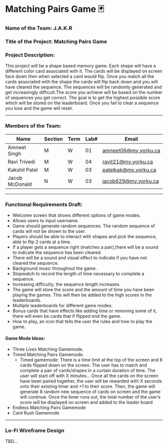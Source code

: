 # Matching Pairs Game 🃏

### Name of the Team: J.A.K.R

### Title of the Project: Matching Pairs Game

### Project Description: 

This project will be a shape based memory game. Each shape will have a different color card associated with it. The cards will be displayed on screen face down then when selected a card would flip. Once you match all the cards associated with the shape the cards will flip back down and you will have cleared the sequence. The sequences will be randomly generated and get increasingly difficult.The score you achieve will be based on the number of sequences you get correct. The goal is to get the highest possible score which will be stored on the leaderboard. Once you fail to clear a sequence you lose and the game will reset. 

---

### Members of the Team:

| Name | Section | Term | Lab# | Email |
| ---- | ---- | ---- | ---- | ---- |
| Amneet Singh | M | W | 01 | amneet06@my.yorku.ca |
| Ravi Trivedi | M | W | 04 | ravit21@my.yorku.ca |
| Kakshil Patel | M | W | 03 | patelkak@my.yorku.ca |
| Jacob McDonald | N | W | 03 | jacob629@my.yorku.ca |

---

### Functional Requirements Draft:

- Welcome screen that shows different options of game modes.
- Allows users to input username. 
- Game should generate random sequences. The random sequence of cards will not be shown to the user. 
- Players should be able to interact with shapes and pick the sequence, able to flip 2 cards at a time.
- If a player gets a sequence right (matches a pair),there will be a sound to indicate the sequence has been cleared. 
- There will be a sound and visual effect to indicate if you have not cleared the sequence. 
- Background music throughout the game.
- Stopwatch to record the length of time necessary to complete a sequence.
- Increasing difficulty, the sequence length increases. 
- The game will store the score and the amount of time you have been playing the games. This will then be added to the high scores in the leaderboards. 
- Multiple leaderboards for different game modes. 
- Bonus cards that have effects like adding time or removing some of it,  there will even be cards that if flipped end the game. 
- How to play, an icon that tells the user the rules and how to play the game. 

#### Game Mode Ideas:
- Three Lives Matching Gamemode.
- Timed Matching Pairs Gamemode.
    - Timed gamemode: There is a time limit at the top of the screen and 8 cards flipped down on the screen. The user has to match and complete a pair of cards/shapes in a curtain duration of time. The user will start off with X minutes… Once all the cards on the screen have been paired together, the user will be rewarded with X seconds onto their existing timer and +1 to their score. Then, the game will generate 8 random new sequence of cards on screen and the game will continue. Once the timer runs out, the total number of the user’s score will be displayed on screen and added to the leader board
- Endless Matching Pairs Gamemode
- Card Rush Gamemode

---

### Lo-Fi Wireframe Design

TBD...